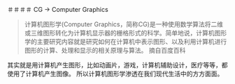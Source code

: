 ＃＃＃＃ CG -> Computer Graphics

> 计算机图形学(Computer Graphics，简称CG)是一种使用数学算法将二维或三维图形转化为计算机显示器的栅格形式的科学。简单地说，计算机图形学的主要研究内容就是研究如何在计算机中表示图形、以及利用计算机进行图形的计算、处理和显示的相关原理与算法。
> 摘自百度百科

其实就是用计算机产生图形，比如动画片，游戏，计算机辅助设计，医疗等等，都使用了计算机产生图像。
所以计算机图形学渗透在我们现代生活中的方方面面。

